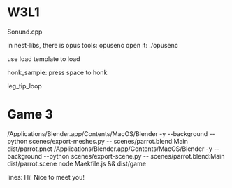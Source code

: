 # W3L1

Sonund.cpp

in nest-libs, there is opus tools: opusenc
open it: ./opusenc

use load template to load

honk_sample: press space to honk

leg_tip_loop

# Game 3
/Applications/Blender.app/Contents/MacOS/Blender -y --background --python scenes/export-meshes.py -- scenes/parrot.blend:Main dist/parrot.pnct
/Applications/Blender.app/Contents/MacOS/Blender -y --background --python scenes/export-scene.py -- scenes/parrot.blend:Main dist/parrot.scene
node Maekfile.js && dist/game  


lines:
Hi! Nice to meet you!